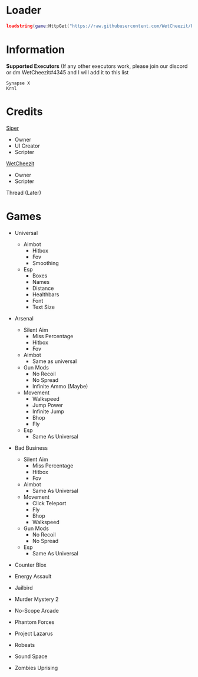 # Loader

```lua
loadstring(game:HttpGet("https://raw.githubusercontent.com/WetCheezit/Falika/main/Main/Loader.lua"))()
```

# Information
**Supported Executors** (If any other executors work, please join our discord or dm WetCheezit#4345 and I will add it to this list
```
Synapse X
Krnl
```
# Credits
[Siper](https://v3rmillion.net/member.php?action=profile&uid=746442)
  - Owner
  - UI Creator
  - Scripter

[WetCheezit](https://v3rmillion.net/member.php?action=profile&uid=1786283)
  - Owner
  - Scripter

Thread (Later)

# Games

- Universal
  - Aimbot
    - Hitbox
    - Fov
    - Smoothing
  - Esp
    - Boxes
    - Names
    - Distance
    - Healthbars 
    - Font
    - Text Size

- Arsenal
  - Silent Aim
    - Miss Percentage
    - Hitbox
    - Fov
  - Aimbot
    - Same as universal
  - Gun Mods
    - No Recoil
    - No Spread
    - Infinite Ammo (Maybe)
  - Movement
    - Walkspeed
    - Jump Power
    - Infinite Jump
    - Bhop
    - Fly
  - Esp
    - Same As Universal

- Bad Business
  - Silent Aim
    - Miss Percentage
    - Hitbox
    - Fov
  - Aimbot
    - Same As Universal
  - Movement
    - Click Teleport
    - Fly
    - Bhop
    - Walkspeed
  - Gun Mods
    - No Recoil
    - No Spread
  - Esp
    - Same As Universal

- Counter Blox

- Energy Assault

- Jailbird

- Murder Mystery 2

- No-Scope Arcade

- Phantom Forces

- Project Lazarus

- Robeats

- Sound Space

- Zombies Uprising
